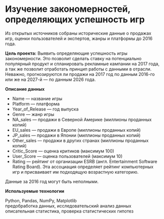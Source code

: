# Изучение закономерностей, определяющих успешность игр

Из открытых источников собраны исторические данные о продажах игр, оценки пользователей и экспертов, жанры и платформы до 2016 года. 

**Цель проекта:** Выявить определяющие успешность игры закономерности. Это позволит сделать ставку на потенциально популярный продукт и спланировать рекламные кампании на 2017 года, а так же позволит отработать принцип работы с данными в отрасли. Неважно, прогнозируются ли продажи на 2017 год по данным 2016-го или же на 2027-й — по данным 2026 года.

**Описание данных**

* Name — название игры
* Platform — платформа
* Year_of_Release — год выпуска
* Genre — жанр игры
* NA_sales — продажи в Северной Америке (миллионы проданных копий)
* EU_sales — продажи в Европе (миллионы проданных копий)
* JP_sales — продажи в Японии (миллионы проданных копий)
* Other_sales — продажи в других странах (миллионы проданных копий)
* Critic_Score — оценка критиков (максимум 100)
* User_Score — оценка пользователей (максимум 10)
* Rating — рейтинг от организации ESRB (англ. Entertainment Software Rating Board). Эта ассоциация определяет рейтинг компьютерных игр и присваивает им подходящую возрастную категорию.

Данные за 2016 год могут быть неполными.


**Используемые технологии**

Python, Pandas, NumPy, Matplotlib<br>
предобработка данных, исследовательский анализ данных<br>
описательная статистика, проверка статистических гипотез